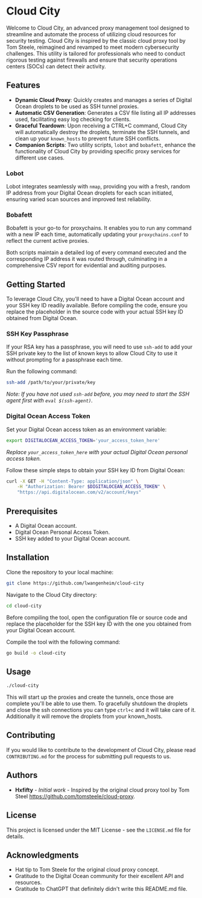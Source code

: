 # Cloud City

Welcome to Cloud City, an advanced proxy management tool designed to streamline and automate the process of utilizing cloud resources for security testing. Cloud City is inspired by the classic cloud proxy tool by Tom Steele, reimagined and revamped to meet modern cybersecurity challenges. This utility is tailored for professionals who need to conduct rigorous testing against firewalls and ensure that security operations centers (SOCs) can detect their activity.

## Features

- **Dynamic Cloud Proxy**: Quickly creates and manages a series of Digital Ocean droplets to be used as SSH tunnel proxies.
- **Automatic CSV Generation**: Generates a CSV file listing all IP addresses used, facilitating easy log checking for clients.
- **Graceful Teardown**: Upon receiving a CTRL+C command, Cloud City will automatically destroy the droplets, terminate the SSH tunnels, and clean up your `known_hosts` to prevent future SSH conflicts.
- **Companion Scripts**: Two utility scripts, `lobot` and `bobafett`, enhance the functionality of Cloud City by providing specific proxy services for different use cases.

### Lobot

Lobot integrates seamlessly with `nmap`, providing you with a fresh, random IP address from your Digital Ocean droplets for each scan initiated, ensuring varied scan sources and improved test reliability.

### Bobafett

Bobafett is your go-to for proxychains. It enables you to run any command with a new IP each time, automatically updating your `proxychains.conf` to reflect the current active proxies.

Both scripts maintain a detailed log of every command executed and the corresponding IP address it was routed through, culminating in a comprehensive CSV report for evidential and auditing purposes.

## Getting Started

To leverage Cloud City, you'll need to have a Digital Ocean account and your SSH key ID readily available. Before compiling the code, ensure you replace the placeholder in the source code with your actual SSH key ID obtained from Digital Ocean.

### SSH Key Passphrase

If your RSA key has a passphrase, you will need to use `ssh-add` to add your SSH private key to the list of known keys to allow Cloud City to use it without prompting for a passphrase each time.

Run the following command:

```bash
ssh-add /path/to/your/private/key
```

*Note: If you have not used `ssh-add` before, you may need to start the SSH agent first with `eval $(ssh-agent)`.*

### Digital Ocean Access Token

Set your Digital Ocean access token as an environment variable:

```bash
export DIGITALOCEAN_ACCESS_TOKEN='your_access_token_here'
```

*Replace `your_access_token_here` with your actual Digital Ocean personal access token.*

Follow these simple steps to obtain your SSH key ID from Digital Ocean:

```bash
curl -X GET -H "Content-Type: application/json" \
    -H "Authorization: Bearer $DIGITALOCEAN_ACCESS_TOKEN" \
    "https://api.digitalocean.com/v2/account/keys"
```

## Prerequisites

- A Digital Ocean account.
- Digital Ocean Personal Access Token.
- SSH key added to your Digital Ocean account.

## Installation

Clone the repository to your local machine:

```bash
git clone https://github.com/lwangenheim/cloud-city
```

Navigate to the Cloud City directory:

```bash
cd cloud-city
```

Before compiling the tool, open the configuration file or source code and replace the placeholder for the SSH key ID with the one you obtained from your Digital Ocean account.

Compile the tool with the following command:

```bash
go build -o cloud-city
```

## Usage

```bash
./cloud-city
```
This will start up the proxies and create the tunnels, once those are complete you'll be able to use them. To gracefully shutdown the droplets and close the ssh connections you can type ```ctrl+c``` and it will take care of it. Additionally it will remove the droplets from your known_hosts.

## Contributing

If you would like to contribute to the development of Cloud City, please read `CONTRIBUTING.md` for the process for submitting pull requests to us.

## Authors

* **Hxfifty** - *Initial work* - Inspired by the original cloud proxy tool by Tom Steel https://github.com/tomsteele/cloud-proxy.

## License

This project is licensed under the MIT License - see the `LICENSE.md` file for details.

## Acknowledgments

- Hat tip to Tom Steele for the original cloud proxy concept.
- Gratitude to the Digital Ocean community for their excellent API and resources.
- Gratitude to ChatGPT that definitely didn't write this README.md file.

